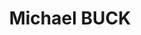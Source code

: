 ---
title: Michael BUCK
surname: BUCK
currentshow:
description_markdown: >-
  **MICHAEL BUCK&nbsp;**


  ***‘A LIFE IN THE LANDSCAPE’***&nbsp; &nbsp;:&nbsp; 1 March - 1 April
  2022&nbsp;


  **Carey Blyth Gallery, Oxford**


  ***‘What is work for? - If it is to get the job done,***


  ***then indeed get a chain saw.&nbsp;***


  ***If, however, it is to connect with Nature &nbsp;***


  ***\- to know the tree and the rhythms it asks of our bodies -***


  ***then let’s use our hands, our arms, our feet, our lungs.&nbsp;***


  ***You work that you may keep pace with the Earth,&nbsp;***


  ***and the Soul of the Earth.’**&nbsp; &nbsp;*Michael Buck 2022


  ***‘For to be idle, is to become a stranger to the Seasons.***


  ***When you work, you are a flute through whose heart,***


  ***the whispering of the hours turns to music.’ &nbsp;**&nbsp;*Kahlil Gibran,
  The Prophet, 1922


  Michael Buck trained in Fine Art at The Ruskin School of Art, Oxford
  (1975-78).&nbsp; He is a painter of many years, but also an ecologist, and
  *‘green’* is at the heart of the matter for him as both artist and
  farmer.&nbsp; The two are inextricably linked with one discipline feeding the
  other.&nbsp; With mornings spent in the studio, and afternoons on the land, he
  is creater of cob houses from earth, clay and wood; hazel coppice and fencing;
  raising geese and cattle. Michael Buck’sart is in the living.&nbsp; It is both
  authentic and organic in spirit and essence, so that each day, he is at one
  with the elements and the rhythms of the earth - ***A Life Lived in the
  Landscape.***


  This collection of paintings provides an insight into his world:
  &nbsp;thunderous gun metal sky over sunlight grasses whilst scything the hay
  on The Green; trees bare in winter against a muddy sky towards Wytham; the
  changing contours of the land and the quiet of horses on Port Meadow, their
  tails skirting around their legs in the wind.


  Larger work celebrates the aerobatics of a cloud of crows, black above quilted
  Spring fields and hedgerows in greens, soft in the morning mist.&nbsp; Small
  works are painterly and fluent, vignettes of older times observed and captured
  ‘*en plein air’.* Michael Buck makes a stand for a return to synchronicity, a
  life truly lived in the landscape, at one with the natural world.


  Michael Buck trained in Fine Art at The Ruskin School of Art, Oxford
  (1975-78).&nbsp; He is a painter of many years, but also an ecologist, and
  *‘green’* is at the heart of the matter for him as both artist and
  farmer.&nbsp; The two are inextricably linked with one discipline feeding the
  other.&nbsp; With mornings spent in the studio, and afternoons on the land, he
  is creater of cob houses from earth, clay and wood; hazel coppice and fencing;
  raising geese and cattle. Michael Buck’sart is in the living.&nbsp; It is both
  authentic and organic in spirit and essence, so that each day, he is at one
  with the elements and the rhythms of the earth - ***A Life Lived in the
  Landscape.***


  This collection of paintings provides an insight into his world:
  &nbsp;thunderous gun metal sky over sunlight grasses whilst scything the hay
  on The Green; trees bare in winter against a muddy sky towards Wytham; the
  changing contours of the land and the quiet of horses on Port Meadow, their
  tails skirting around their legs in the wind.


  Larger work celebrates the aerobatics of a cloud of crows, black above quilted
  Spring fields and hedgerows in greens, soft in the morning mist.&nbsp; Small
  works are painterly and fluent, vignettes of older times observed and captured
  ‘*en plein air’.* Michael Buck makes a stand for a return to synchronicity, a
  life truly lived in the landscape, at one with the natural world.&nbsp;


  Text Jenny Blyth 2022


  ###### &nbsp;


  &nbsp;
homepage_description_markdown:
frontpage: true
gallery_date: 2022-02-10 00:00:00
permalink: /gallery/MichaelBUCK/
archive: false
main_image_path: /uploads/mb008.jpg
display_title: true
images:
  - image_path: /uploads/mb-crows-over-spring-fields.JPG
    image_title: Crows over Spring Fields and Hedges
    image_description:
  - image_path: /uploads/mb008.jpg
    image_title: Light Beyond The Bluff
    image_description: acrylic on paper 4 x 6 in
  - image_path: /uploads/gallery-images/michael-buck/mb024.jpg
    image_title: Gulls Rising - The Singing Way, Wytham
    image_description:
  - image_path: /uploads/gallery-images/michael-buck/mb015.jpg
    image_title:
    image_description:
  - image_path: /uploads/gallery-images/michael-buck/mb031.jpg
    image_title: Glad Goldhearts
    image_description: acrylic on canvas 3'2 x 4'
  - image_path: /uploads/gallery-images/michael-buck/mb033.jpg
    image_title: 'Hawthorn in Spring '
    image_description: acrylic on canvas 3' x 4'6"
  - image_path: /uploads/gallery-images/michael-buck/mb030.jpg
    image_title: Binsey Poplar
    image_description:
  - image_path: /uploads/gallery-images/michael-buck/mb011.jpg
    image_title: Winter Morning
    image_description:
  - image_path: /uploads/gallery-images/michael-buck/mb007.jpg
    image_title:
    image_description:
_options:
  image_path:
    uploads_dir: uploads/gallery-images/:title
    width: 1200
    height: 1200
    resize_style: contain
    mime_type: image/jpeg
    accepts_mime_types:
      - image/png
      - image/jpeg
  main_image_path:
    width: 1200
    height: 800
    resize_style: contain
    mime_type: image/jpeg
_comments:
  title: Gallery title
  surname: The menu sorts galleries by surname
  currentshow: highlights the current show in the menu
  permalink: >-
    This is required to make the menus work - enter everything in lower case, no
    digits, no spaces in this format /gallery/my-new-gallery/
  main_image_path: Image used to represent your gallery
  images: Add and edit your gallery images here
  image_description: Might only be shown in the close up of an image
  archive: Not used yet!
  frontpage: Show this gallery on the homepage
  homepage_description_markdown: Text used on homepage if shown
_enabled_editors:
  - data
  - visual
---